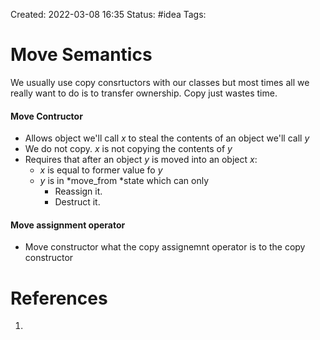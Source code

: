 Created: 2022-03-08 16:35
Status: #idea
Tags:
# Move Semantics
We usually use copy consrtuctors with our classes but most times all we really want to do is to transfer ownership. Copy just wastes time.

#### Move Contructor
- Allows object we'll call $x$ to steal the contents of an object we'll call $y$
- We do not copy. $x$ is not copying the contents of $y$
- Requires that after an object $y$ is moved into an object $x$:
	- $x$ is equal to former value fo $y$
	- $y$ is in *move_from *state which can only
		- Reassign it.
		- Destruct it.

#### Move assignment operator 
- Move constructor what the copy assignemnt operator is to the copy constructor



# References
1.
